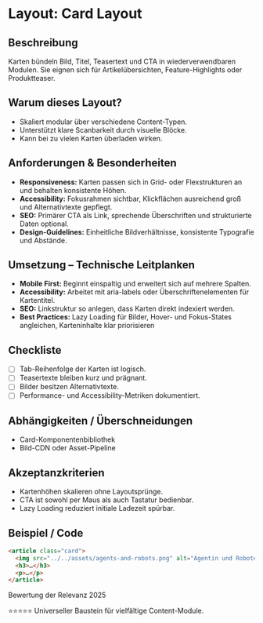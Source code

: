 # Layout: Card Layout

## Beschreibung
Karten bündeln Bild, Titel, Teasertext und CTA in wiederverwendbaren Modulen. Sie eignen sich für Artikelübersichten, Feature-Highlights oder Produktteaser.

## Warum dieses Layout?
- Skaliert modular über verschiedene Content-Typen.
- Unterstützt klare Scanbarkeit durch visuelle Blöcke.
- Kann bei zu vielen Karten überladen wirken.

## Anforderungen & Besonderheiten
- **Responsiveness:** Karten passen sich in Grid- oder Flexstrukturen an und behalten konsistente Höhen.
- **Accessibility:** Fokusrahmen sichtbar, Klickflächen ausreichend groß und Alternativtexte gepflegt.
- **SEO:** Primärer CTA als Link, sprechende Überschriften und strukturierte Daten optional.
- **Design-Guidelines:** Einheitliche Bildverhältnisse, konsistente Typografie und Abstände.

## Umsetzung – Technische Leitplanken
- **Mobile First:** Beginnt einspaltig und erweitert sich auf mehrere Spalten.
- **Accessibility:** Arbeitet mit aria-labels oder Überschriftenelementen für Kartentitel.
- **SEO:** Linkstruktur so anlegen, dass Karten direkt indexiert werden.
- **Best Practices:** Lazy Loading für Bilder, Hover- und Fokus-States angleichen, Karteninhalte klar priorisieren

## Checkliste
- [ ] Tab-Reihenfolge der Karten ist logisch.
- [ ] Teasertexte bleiben kurz und prägnant.
- [ ] Bilder besitzen Alternativtexte.
- [ ] Performance- und Accessibility-Metriken dokumentiert.

## Abhängigkeiten / Überschneidungen
- Card-Komponentenbibliothek
- Bild-CDN oder Asset-Pipeline

## Akzeptanzkriterien
- Kartenhöhen skalieren ohne Layoutsprünge.
- CTA ist sowohl per Maus als auch Tastatur bedienbar.
- Lazy Loading reduziert initiale Ladezeit spürbar.

## Beispiel / Code
```html
<article class="card">
  <img src="../../assets/agents-and-robots.png" alt="Agentin und Roboter in einer futuristischen Stadt bei Nacht" />
  <h3>…</h3>
  <p>…</p>
</article>
```

Bewertung der Relevanz 2025

⭐⭐⭐⭐⭐ Universeller Baustein für vielfältige Content-Module.
